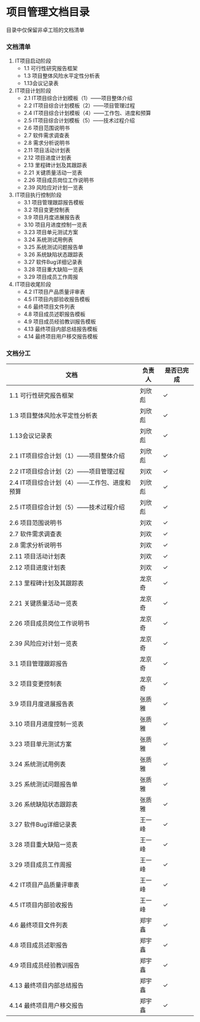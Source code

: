 # 项目管理文档目录
目录中仅保留非卓工班的文档清单

### 文档清单
1. IT项目启动阶段
   - 1.1 可行性研究报告框架
   - 1.3 项目整体风险水平定性分析表
   - 1.13会议记录表
2. IT项目计划阶段
   - 2.1  IT项目综合计划模板（1）——项目整体介绍
   - 2.2  IT项目综合计划模板（2）——项目管理过程
   - 2.4  IT项目综合计划模板（4）——工作包、进度和预算
   - 2.5  IT项目综合计划模板（5）——技术过程介绍
   - 2.6  项目范围说明书
   - 2.7  软件需求调查表
   - 2.8  需求分析说明书
   - 2.11 项目活动计划表
   - 2.12 项目进度计划表
   - 2.13 里程碑计划及其跟踪表
   - 2.21 关键质量活动一览表
   - 2.26 项目成员岗位工作说明书
   - 2.39 风险应对计划一览表
3. IT项目执行控制阶段
   - 3.1 项目管理跟踪报告模板
   - 3.2 项目变更控制表
   - 3.9 项目月度进展报告表
   - 3.10 项目月进度控制一览表
   - 3.23 项目单元测试方案
   - 3.24 系统测试用例表
   - 3.25 系统测试问题报告单
   - 3.26 系统缺陷状态跟踪表
   - 3.27 软件Bug详细记录表
   - 3.28 项目重大缺陷一览表
   - 3.29 项目成员工作周报
4. IT项目收尾阶段
   - 4.2  IT项目产品质量评审表
   - 4.5  IT项目内部验收报告模板
   - 4.6  最终项目文件列表
   - 4.8  项目成员述职报告模板
   - 4.9  项目成员经验教训报告模板
   - 4.13 最终项目内部总结报告模板
   - 4.14 最终项目用户移交报告模板


### 文档分工
| 文档|负责人|是否已完成|
| -- |  --  |    --   |
|1.1 可行性研究报告框架| 刘欣彪 | ✓ |
|1.3 项目整体风险水平定性分析表| 刘欣彪 | ✓ |
|1.13会议记录表| 刘欣彪 | ✓ |
|2.1  IT项目综合计划（1）——项目整体介绍| 刘欣彪 | ✓ |
|2.2  IT项目综合计划（2）——项目管理过程| 刘欢 | ✓ |
|2.4  IT项目综合计划（4）——工作包、进度和预算| 刘欣彪 | ✓ |
|2.5  IT项目综合计划（5）——技术过程介绍| 刘欣彪 | ✓ |
|2.6  项目范围说明书| 刘欢 | ✓ |
|2.7  软件需求调查表| 刘欢 | ✓ |
|2.8  需求分析说明书| 刘欢 | ✓ |
|2.11 项目活动计划表| 刘欢 | ✓ |
|2.12 项目进度计划表| 刘欢 | ✓ |
|2.13 里程碑计划及其跟踪表| 龙京奇 | ✓ |
|2.21 关键质量活动一览表| 龙京奇 | ✓ |
|2.26 项目成员岗位工作说明书| 龙京奇 | ✓ |
|2.39 风险应对计划一览表| 龙京奇 | ✓ |
|3.1 项目管理跟踪报告| 龙京奇 | ✓ |
|3.2 项目变更控制表| 龙京奇 | ✓ |
|3.9 项目月度进展报告表| 张质雅 | ✓ |
|3.10 项目月进度控制一览表| 张质雅 | ✓ |
|3.23 项目单元测试方案| 张质雅 | ✓ |
|3.24 系统测试用例表| 张质雅 | ✓ |
|3.25 系统测试问题报告单| 张质雅 | ✓ |
|3.26 系统缺陷状态跟踪表| 张质雅 | ✓ |
|3.27 软件Bug详细记录表| 王一峰 | ✓ |
|3.28 项目重大缺陷一览表| 王一峰 | ✓ |
|3.29 项目成员工作周报| 王一峰 | ✓ |
|4.2  IT项目产品质量评审表| 王一峰 | ✓ |
|4.5  IT项目内部验收报告| 王一峰 | ✓ |
|4.6  最终项目文件列表| 郑宇鑫 | ✓ |
|4.8  项目成员述职报告| 郑宇鑫 | ✓ |
|4.9  项目成员经验教训报告| 郑宇鑫 | ✓ |
|4.13 最终项目内部总结报告| 郑宇鑫 | ✓ |
|4.14 最终项目用户移交报告| 郑宇鑫 | ✓ |
